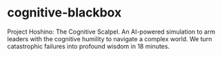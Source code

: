 # cognitive-blackbox
Project Hoshino: The Cognitive Scalpel. An AI-powered simulation to arm leaders with the cognitive humility to navigate a complex world. We turn catastrophic failures into profound wisdom in 18 minutes.
